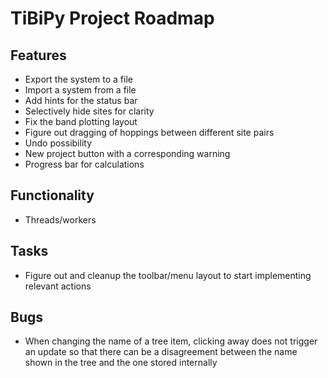 # TiBiPy Project Roadmap

## Features
- Export the system to a file
- Import a system from a file
- Add hints for the status bar
- Selectively hide sites for clarity
- Fix the band plotting layout
- Figure out dragging of hoppings between different site pairs
- Undo possibility
- New project button with a corresponding warning
- Progress bar for calculations

## Functionality
- Threads/workers

## Tasks
- Figure out and cleanup the toolbar/menu layout to start implementing relevant actions

## Bugs
- When changing the name of a tree item, clicking away does not trigger an update so that there can be a disagreement between the name shown in the tree and the one stored internally
<!-- - Check that the displacements are unique in coupling table
- Add button coloring
- Add "Hermitian Check" -->
<!-- 
## Core Functionality

- Add proper data persistence:
  - Implement save/load functionality for unit cells
  - Support common file formats (CIF, POSCAR, etc.)
  - Add auto-save functionality

- Improve UnitCell visualization:
  - Add 3D visualization of unit cells using OpenGL or similar
  - Enable interactive rotation and zoom
  - Display sites within the unit cell

- Implement site and state management:
  - Enable adding multiple sites to a unit cell
  - Allow managing quantum states for each site
  - Calculate and display site properties

## Advanced Features

- Add symmetry operations:
  - Implement space group detection
  - Enable symmetry-based operations on unit cells
  - Provide symmetry visualization

- Physics calculations:
  - Add basic energy calculations
  - Implement Hamiltonian construction for states
  - Enable simple simulations

- Batch operations:
  - Support for working with multiple unit cells
  - Comparative analysis tools
  - Batch export/import functionality

## UI Improvements

- Add context menus to tree view
- Implement drag-and-drop for reorganizing elements
- Add undo/redo functionality
- Improve application styling and themes
- Add keyboard shortcuts

## Documentation and Testing

- Add proper docstrings to all classes and methods
- Create user documentation with usage examples
- Implement unit tests for core functionality
- Add integration tests for UI components -->